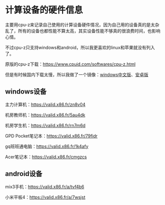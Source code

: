 # 计算设备的硬件信息

主要用cpu-z来记录自己使用的计算设备硬件情况，因为自己用的设备真的是太杂乱了，所有的设备也都性能不算太高，其实设备性能不够真的很浪费时间，也影响心情。

不过cpu-z只支持windows和android，所以我更喜欢的linux和苹果就没有列入了。

原版的cpu-z下载：https://www.cpuid.com/softwares/cpu-z.html

但是有时候国内下载太慢，所以我做了一个镜像：[windows中文版](https://nas.aqde.net:9090/fbsharing/DP9R1tNj)、[安卓版](https://nas.aqde.net:9090/fbsharing/ErAI4Z9y)

## windows设备
主力计算机：https://valid.x86.fr/zn8v04

机房教师机：https://valid.x86.fr/5au4dk

机房学生机：https://valid.x86.fr/rn7m6d

GPD Pocket笔记本：https://valid.x86.fr/79fidr

gq班班通电脑：https://valid.x86.fr/1k4afy

Acer笔记本：https://valid.x86.fr/cmgzcs

## android设备

mix3手机：https://valid.x86.fr/a/tvf4b6

小米平板4：https://valid.x86.fr/a/7wsjst

